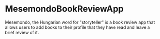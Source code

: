 # MesemondoBookReviewApp
Mesemondo, the Hungarian word for "storyteller" is a book review app that allows users to add books to their profile that they have read and leave a brief review of it.
